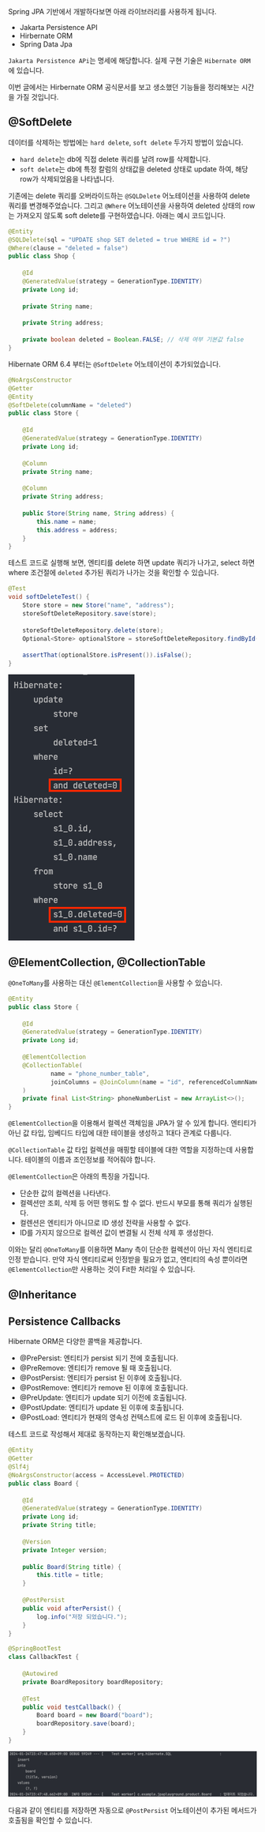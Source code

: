 Spring JPA 기반에서 개발하다보면 아래 라이브러리를 사용하게 됩니다. 
- Jakarta Persistence API
- Hirbernate ORM
- Spring Data Jpa

```Jakarta Persistence APi```는 명세에 해당합니다. 실제 구현 기술은 ```Hibernate ORM```에 있습니다. 

이번 글에서는 Hirbernate ORM 공식문서를 보고 생소했던 기능들을 정리해보는 시간을 가질 것입니다.

## @SoftDelete 

데이터를 삭제하는 방법에는 ```hard delete```, ```soft delete``` 두가지 방법이 있습니다.
- ```hard delete```는 db에 직접 delete 쿼리를 날려 row를 삭제합니다.
- ```soft delete```는 db에 특정 칼럼의 상태값을 deleted 상태로 update 하여, 해당 row가 삭제되었음을 나타냅니다. 

기존에는 delete 쿼리를 오버라이드하는 ```@SQLDelete``` 어노테이션을 사용하여 delete 쿼리를 변경해주었습니다. 
그리고 ```@Where``` 어노테이션을 사용하여 deleted 상태의 row는 가져오지 않도록 soft delete를 구현하였습니다. 
아래는 예시 코드입니다. 
```java
@Entity
@SQLDelete(sql = "UPDATE shop SET deleted = true WHERE id = ?")
@Where(clause = "deleted = false")
public class Shop {

	@Id
    @GeneratedValue(strategy = GenerationType.IDENTITY)
    private Long id;
    
    private String name;
    
    private String address;
    
    private boolean deleted = Boolean.FALSE; // 삭제 여부 기본값 false
}
```
Hibernate ORM 6.4 부터는 ```@SoftDelete``` 어노테이션이 추가되었습니다. 
```java
@NoArgsConstructor
@Getter
@Entity
@SoftDelete(columnName = "deleted")
public class Store {

	@Id
	@GeneratedValue(strategy = GenerationType.IDENTITY)
	private Long id;

	@Column
	private String name;

	@Column
	private String address;

	public Store(String name, String address) {
		this.name = name;
		this.address = address;
	}
}
```

테스트 코드로 실행해 보면, 엔티티를 delete 하면 update 쿼리가 나가고, select 하면 where 조건절에 ```deleted``` 추가된  쿼리가 나가는 것을 확인할 수 있습니다. 
```java
@Test
void softDeleteTest() {
    Store store = new Store("name", "address");
    storeSoftDeleteRepository.save(store);

    storeSoftDeleteRepository.delete(store);
    Optional<Store> optionalStore = storeSoftDeleteRepository.findById(store.getId());

    assertThat(optionalStore.isPresent()).isFalse();
}
```
![img_1.png](img_1.png)

## @ElementCollection, @CollectionTable

```@OneToMany```를 사용하는 대신 ```@ElementCollection```을 사용할 수 있습니다. 

```java
@Entity
public class Store {

	@Id
	@GeneratedValue(strategy = GenerationType.IDENTITY)
	private Long id;

	@ElementCollection
	@CollectionTable(
			name = "phone_number_table",
			joinColumns = @JoinColumn(name = "id", referencedColumnName = "id")
	)
	private final List<String> phoneNumberList = new ArrayList<>();
}
```

```@ElementCollection```을 이용해서 컬렉션 객체임을 JPA가 알 수 있게 합니다. 
엔티티가 아닌 값 타입, 임베디드 타입에 대한 테이블을 생성하고 1대다 관계로 다룹니다. 

```@CollectionTable``` 값 타입 컬렉션을 매핑할 테이블에 대한 역할을 지정하는데 사용합니다. 
테이블의 이름과 조인정보를 적어줘야 합니다. 

```@ElementCollection```은 아래의 특징을 가집니다. 
- 단순한 값의 컬렉션을 나타낸다. 
- 컬렉션만 조회, 삭제 등 어떤 행위도 할 수 없다. 반드시 부모를 통해 쿼리가 실행된다. 
- 컬렌션은 엔티티가 아니므로 ID 생성 전략을 사용할 수 없다. 
- ID를 가지지 않으므로 컬렉션 값이 변결될 시 전체 삭제 후 생성한다. 

이와는 달리 ```@OneToMany```를 이용하면 Many 측이 단순한 컬렉션이 아닌 자식 엔티티로 인정 받습니다. 
만약 자식 엔티티로써 인정받을 필요가 없고, 엔티티의 속성 뿐이라면 ```@ElementCollection```만 사용하는 것이 Fit한 처리일 수 있습니다. 

## @Inheritance

## Persistence Callbacks

Hibernate ORM은 다양한 콜백을 제공합니다.

- @PrePersist: 엔티티가 persist 되기 전에 호출됩니다. 
- @PreRemove: 엔티티가 remove 될 때 호출됩니다. 
- @PostPersist: 엔티티가 persist 된 이후에 호출됩니다.
- @PostRemove: 엔티티가 remove 된 이후에 호출됩니다. 
- @PreUpdate: 엔티티가 update 되기 이전에 호출됩니다. 
- @PostUpdate: 엔티티가 update 된 이후에 호출됩니다. 
- @PostLoad: 엔티티가 현재의 영속성 컨텍스트에 로드 된 이후에 호출됩니다. 

테스트 코드로 작성해서 제대로 동작하는지 확인해보겠습니다. 

```java
@Entity
@Getter
@Slf4j
@NoArgsConstructor(access = AccessLevel.PROTECTED)
public class Board {

	@Id
	@GeneratedValue(strategy = GenerationType.IDENTITY)
	private Long id;
	private String title;

	@Version
	private Integer version;

	public Board(String title) {
		this.title = title;
	}

	@PostPersist
	public void afterPersist() {
		log.info("저장 되었습니다.");
	}
}
```

```java
@SpringBootTest
class CallbackTest {

	@Autowired
	private BoardRepository boardRepository;

	@Test
	public void testCallback() {
		Board board = new Board("board");
		boardRepository.save(board);
	}
}
```

![img_2.png](img_2.png)

다음과 같이 엔티티를 저장하면 자동으로 ```@PostPersist``` 어노테이션이 추가된 메서드가 호출됨을 확인할 수 있습니다.




